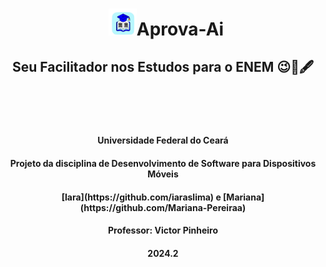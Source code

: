 
<h1 align="center">
 <img src="https://raw.githubusercontent.com/Mariana-Pereiraa/Aprova-Ai/refs/heads/main/AprovaAi/app/src/main/res/drawable/img1_logo.png"; width="45" style="vertical-align: left; margin-left: 10px;" />Aprova-Ai
  <h2 align="center"> 
    Seu Facilitador nos Estudos para o ENEM 😉📖🖋️
  </h2>
</h1>

<br>
<br>
<br>


<h4 align="center">Universidade Federal do Ceará</h4>

<h4 align="center">Projeto da disciplina de Desenvolvimento de Software para Dispositivos Móveis</h4>

<h4 align="center">[Iara](https://github.com/iaraslima) e [Mariana](https://github.com/Mariana-Pereiraa)</h4>

<h4 align="center">Professor: Victor Pinheiro</h4>

<h4 align="center">2024.2</h4>

